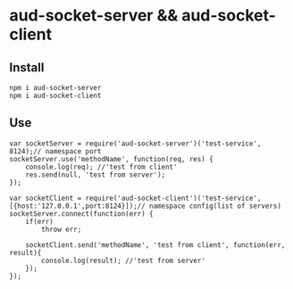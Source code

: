 # aud-socket-server && aud-socket-client

## Install
    npm i aud-socket-server
    npm i aud-socket-client

## Use
    var socketServer = require('aud-socket-server')('test-service', 8124);// namespace port
    socketServer.use('methodName', function(req, res) {
        console.log(req); //'test from client'
        res.send(null, 'test from server');
    });

    var socketClient = require('aud-socket-client')('test-service', [{host:'127.0.0.1',port:8124}]);// namespace config(list of servers)
    socketServer.connect(function(err) {
        if(err)
            throw err;

        socketClient.send('methodName', 'test from client', function(err, result){
            console.log(result); //'test from server'
        });
    });

